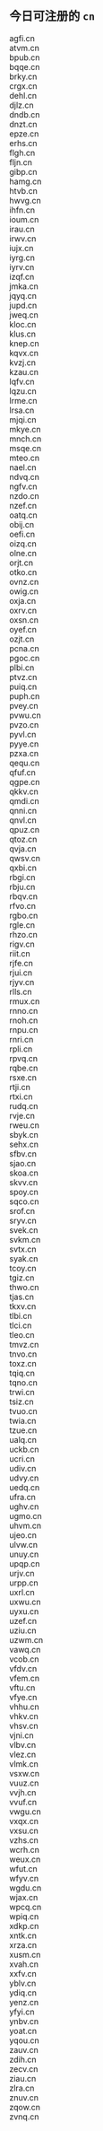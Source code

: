 
## 今日可注册的 `cn`
>
agfi.cn   
atvm.cn   
bpub.cn   
bqqe.cn   
brky.cn   
crgx.cn   
dehl.cn   
djlz.cn   
dndb.cn   
dnzt.cn   
epze.cn   
erhs.cn   
flgh.cn   
fljn.cn   
gibp.cn   
hamg.cn   
htvb.cn   
hwvg.cn   
ihfn.cn   
ioum.cn   
irau.cn   
irwv.cn   
iujx.cn   
iyrg.cn   
iyrv.cn   
izqf.cn   
jmka.cn   
jqyq.cn   
jupd.cn   
jweq.cn   
kloc.cn   
klus.cn   
knep.cn   
kqvx.cn   
kvzj.cn   
kzau.cn   
lqfv.cn   
lqzu.cn   
lrme.cn   
lrsa.cn   
mjqi.cn   
mkye.cn   
mnch.cn   
msqe.cn   
mteo.cn   
nael.cn   
ndvq.cn   
ngfv.cn   
nzdo.cn   
nzef.cn   
oatq.cn   
obij.cn   
oefi.cn   
oizq.cn   
olne.cn   
orjt.cn   
otko.cn   
ovnz.cn   
owig.cn   
oxja.cn   
oxrv.cn   
oxsn.cn   
oyef.cn   
ozjt.cn   
pcna.cn   
pgoc.cn   
plbi.cn   
ptvz.cn   
puiq.cn   
puph.cn   
pvey.cn   
pvwu.cn   
pvzo.cn   
pyvl.cn   
pyye.cn   
pzxa.cn   
qequ.cn   
qfuf.cn   
qgpe.cn   
qkkv.cn   
qmdi.cn   
qnni.cn   
qnvl.cn   
qpuz.cn   
qtoz.cn   
qvja.cn   
qwsv.cn   
qxbi.cn   
rbgi.cn   
rbju.cn   
rbqv.cn   
rfvo.cn   
rgbo.cn   
rgle.cn   
rhzo.cn   
rigv.cn   
riit.cn   
rjfe.cn   
rjui.cn   
rjyv.cn   
rlls.cn   
rmux.cn   
rnno.cn   
rnoh.cn   
rnpu.cn   
rnri.cn   
rpli.cn   
rpvq.cn   
rqbe.cn   
rsxe.cn   
rtji.cn   
rtxi.cn   
rudq.cn   
rvje.cn   
rweu.cn   
sbyk.cn   
sehx.cn   
sfbv.cn   
sjao.cn   
skoa.cn   
skvv.cn   
spoy.cn   
sqco.cn   
srof.cn   
sryv.cn   
svek.cn   
svkm.cn   
svtx.cn   
syak.cn   
tcoy.cn   
tgiz.cn   
thwo.cn   
tjas.cn   
tkxv.cn   
tlbi.cn   
tlci.cn   
tleo.cn   
tmvz.cn   
tnvo.cn   
toxz.cn   
tqiq.cn   
tqno.cn   
trwi.cn   
tsiz.cn   
tvuo.cn   
twia.cn   
tzue.cn   
ualq.cn   
uckb.cn   
ucri.cn   
udiv.cn   
udvy.cn   
uedq.cn   
ufra.cn   
ughv.cn   
ugmo.cn   
uhvm.cn   
ujeo.cn   
ulvw.cn   
unuy.cn   
upqp.cn   
urjv.cn   
urpp.cn   
uxrl.cn   
uxwu.cn   
uyxu.cn   
uzef.cn   
uziu.cn   
uzwm.cn   
vawq.cn   
vcob.cn   
vfdv.cn   
vfem.cn   
vftu.cn   
vfye.cn   
vhhu.cn   
vhkv.cn   
vhsv.cn   
vjni.cn   
vlbv.cn   
vlez.cn   
vlmk.cn   
vsxw.cn   
vuuz.cn   
vvjh.cn   
vvuf.cn   
vwgu.cn   
vxqx.cn   
vxsu.cn   
vzhs.cn   
wcrh.cn   
weux.cn   
wfut.cn   
wfyv.cn   
wgdu.cn   
wjax.cn   
wpcq.cn   
wpiq.cn   
xdkp.cn   
xntk.cn   
xrza.cn   
xusm.cn   
xvah.cn   
xxfv.cn   
yblv.cn   
ydiq.cn   
yenz.cn   
yfyi.cn   
ynbv.cn   
yoat.cn   
yqou.cn   
zauv.cn   
zdih.cn   
zecv.cn   
ziau.cn   
zlra.cn   
znuv.cn   
zqow.cn   
zvnq.cn   


